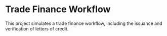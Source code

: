 # Trade Finance Workflow

This project simulates a trade finance workflow, including the issuance and verification of letters of credit.